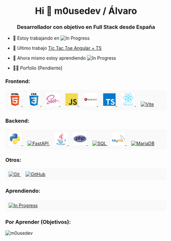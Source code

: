 <!--
**m0usedev/m0usedev** is a ✨ _special_ ✨ repository because its `README.md` (this file) appears on your GitHub profile.

Here are some ideas to get you started:

- 🔭 I’m currently working on ...
- 🌱 I’m currently learning ...
- 👯 I’m looking to collaborate on ...
- 🤔 I’m looking for help with ...
- 💬 Ask me about ...
- 📫 How to reach me: ...
- 😄 Pronouns: ...
- ⚡ Fun fact: ...
-->

<h1 align="center">Hi 👋 m0usedev / Álvaro</h1>
<h3 align="center">Desarrollador con objetivo en Full Stack desde España</h3>

- 🔭 Estoy trabajando en <img src="https://cdn-icons-png.flaticon.com/512/2880/2880841.png" alt="In Progress" title="In Progress" width="40" height="40"/>

- 🔭 Ultimo trabajo [Tic Tac Toe Angular + TS](https://github.com/m0usedev/Tic-Tac-Toe-Angular)

- 🌱 Ahora mismo estoy aprendiendo <img src="https://cdn-icons-png.flaticon.com/512/2880/2880841.png" alt="In Progress" title="In Progress" width="40" height="40"/>

- 👨‍💻 Porfolio [Pendiente] [ ]( )

<!--- 📫 Contacto **alvaro.sobrino.coding@gmail.com**-->
### Frontend:

<p align="left" style="background-color: #f9f9f9; padding: 10px; border-radius: 5px;">
  <a href="https://www.w3.org/html/" target="_blank" rel="noreferrer" style="margin-right: 15px;">
    <img src="https://raw.githubusercontent.com/devicons/devicon/master/icons/html5/html5-original-wordmark.svg" alt="HTML5" title="HTML5" width="40" height="40"/>
  </a>
  <a href="https://www.w3schools.com/css/" target="_blank" rel="noreferrer" style="margin-right: 15px;">
    <img src="https://raw.githubusercontent.com/devicons/devicon/master/icons/css3/css3-original-wordmark.svg" alt="CSS3" title="CSS3" width="40" height="40"/>
  </a>
  <a href="https://sass-lang.com" target="_blank" rel="noreferrer" style="margin-right: 15px;">
    <img src="https://raw.githubusercontent.com/devicons/devicon/master/icons/sass/sass-original.svg" alt="Sass" title="Sass" width="40" height="40"/>
  </a>
  <a href="https://developer.mozilla.org/en-US/docs/Web/JavaScript" target="_blank" rel="noreferrer" style="margin-right: 15px;">
    <img src="https://raw.githubusercontent.com/devicons/devicon/master/icons/javascript/javascript-original.svg" alt="JavaScript" title="JavaScript" width="40" height="40"/>
  </a>
  <a href="https://angular.io/" target="_blank" rel="noreferrer" style="margin-right: 15px;">
    <img src="https://raw.githubusercontent.com/devicons/devicon/master/icons/angularjs/angularjs-original-wordmark.svg" alt="Angular" title="Angular" width="40" height="40"/>
  </a>
  <a href="https://www.typescriptlang.org/" target="_blank" rel="noreferrer" style="margin-right: 15px;">
    <img src="https://raw.githubusercontent.com/devicons/devicon/master/icons/typescript/typescript-original.svg" alt="TypeScript" title="TypeScript" width="40" height="40"/>
  </a>
  <a href="https://reactjs.org/" target="_blank" rel="noreferrer" style="margin-right: 15px;">
    <img src="https://raw.githubusercontent.com/devicons/devicon/master/icons/react/react-original-wordmark.svg" alt="React" title="React" width="40" height="40"/>
  </a>
  <a href="https://reactjs.org/" target="_blank" rel="noreferrer" style="margin-right: 15px;">
    <img src="https://cdn.jsdelivr.net/gh/devicons/devicon@latest/icons/vitejs/vitejs-original.svg" alt="Vite" title="Vite" width="40" height="40"/>
  </a>
</p>

### Backend:

<p align="left" style="background-color: #f9f9f9; padding: 10px; border-radius: 5px;">
  <a href="https://www.python.org/" target="_blank" rel="noreferrer" style="margin-right: 15px;">
    <img src="https://raw.githubusercontent.com/devicons/devicon/master/icons/python/python-original.svg" alt="Python" title="Python" width="40" height="40"/>
  </a>
  <a href="https://fastapi.tiangolo.com/" target="_blank" rel="noreferrer" style="margin-right: 15px;">
    <img src="https://icon.icepanel.io/Technology/svg/FastAPI.svg" alt="FastAPI" title="FastAPI" width="40" height="40"/>
  </a>
  <a href="https://www.java.com" target="_blank" rel="noreferrer" style="margin-right: 15px;">
    <img src="https://raw.githubusercontent.com/devicons/devicon/master/icons/java/java-original.svg" alt="Java" title="Java" width="40" height="40"/>
  </a>
  <a href="https://www.php.net" target="_blank" rel="noreferrer" style="margin-right: 15px;">
    <img src="https://raw.githubusercontent.com/devicons/devicon/master/icons/php/php-original.svg" alt="PHP" title="PHP" width="40" height="40"/>
  </a>
  <a href="https://es.wikipedia.org/wiki/SQL" target="_blank" rel="noreferrer" style="margin-right: 15px;">
    <img src="https://cdn.jsdelivr.net/gh/devicons/devicon@latest/icons/azuresqldatabase/azuresqldatabase-original.svg" alt="SQL" title="SQL" width="40" height="40"/>
  </a>
  <a href="https://www.mysql.com/" target="_blank" rel="noreferrer" style="margin-right: 15px;">
    <img src="https://raw.githubusercontent.com/devicons/devicon/master/icons/mysql/mysql-original-wordmark.svg" alt="MySQL" title="MySQL" width="40" height="40"/>
  </a>
  <a href="https://mariadb.org/" target="_blank" rel="noreferrer" style="margin-right: 15px;">
    <img src="https://cdn.jsdelivr.net/gh/devicons/devicon@latest/icons/mariadb/mariadb-original-wordmark.svg" alt="MariaDB" title="MariaDB" width="40" height="40"/>
  </a>
</p>

### Otros:

<p align="left" style="background-color: #f9f9f9; padding: 10px; border-radius: 5px;">
  <a href="https://git-scm.com/" target="_blank" rel="noreferrer" style="margin-right: 15px;">
    <img src="https://www.vectorlogo.zone/logos/git-scm/git-scm-icon.svg" alt="Git" title="Git" width="40" height="40"/>
  </a>
  <a href="https://github.com/" target="_blank" rel="noreferrer" style="margin-right: 15px;">
    <img src="https://cdn.jsdelivr.net/gh/devicons/devicon@latest/icons/github/github-original.svg" alt="GitHub" title="GitHub" width="40" height="40"/>
  </a>
</p>

### Aprendiendo:

<p align="left" style="background-color: #f9f9f9; padding: 10px; border-radius: 5px;">
  <a href="" target="_blank" rel="noreferrer">
    <img src="https://cdn-icons-png.flaticon.com/512/2880/2880841.png" alt="In Progress" title="In Progress" width="40" height="40"/>
  </a>
</p>


### Por Aprender (Objetivos):

<!--
<p align="left" style="background-color: #f9f9f9; padding: 10px; border-radius: 5px;">
  <a href="https://aws.amazon.com/es/" target="_blank" rel="noreferrer" style="margin-right: 15px;">
    <img src="https://cdn.jsdelivr.net/gh/devicons/devicon@latest/icons/amazonwebservices/amazonwebservices-original-wordmark.svg" alt="AWS" title="AWS" width="40" height="40"/>
  </a>
</p>
-->

<p><img align="left" src="https://github-readme-stats.vercel.app/api/top-langs?username=m0usedev&show_icons=true&locale=en&layout=compact" alt="m0usedev" /></p>

